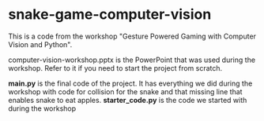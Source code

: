 # snake-game-computer-vision

This is a code from the workshop "Gesture Powered Gaming with Computer Vision and Python".

computer-vision-workshop.pptx is the PowerPoint that was used during the workshop. Refer to it if you need to start the project from scratch.

**main.py** is the final code of the project. It has everything we did during the workshop with code for collision for the snake and that missing line that enables snake to eat apples.
**starter_code.py** is the code we started with during the workshop

